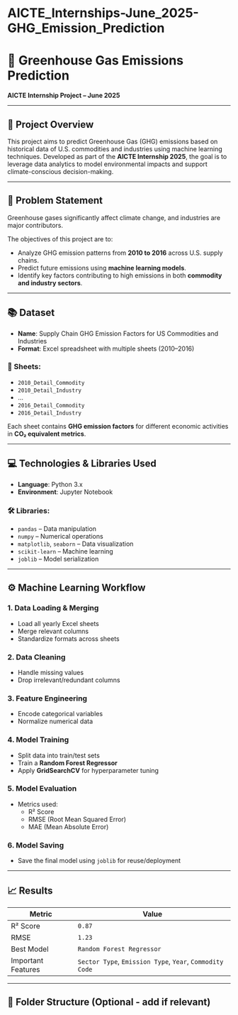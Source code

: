 # AICTE_Internships-June_2025-GHG_Emission_Prediction
# 🌿 Greenhouse Gas Emissions Prediction
**AICTE Internship Project – June 2025**

---

## 📌 Project Overview
This project aims to predict Greenhouse Gas (GHG) emissions based on historical data of U.S. commodities and industries using machine learning techniques. Developed as part of the **AICTE Internship 2025**, the goal is to leverage data analytics to model environmental impacts and support climate-conscious decision-making.

---

## 🎯 Problem Statement

Greenhouse gases significantly affect climate change, and industries are major contributors.

The objectives of this project are to:
- Analyze GHG emission patterns from **2010 to 2016** across U.S. supply chains.
- Predict future emissions using **machine learning models**.
- Identify key factors contributing to high emissions in both **commodity and industry sectors**.

---

## 📚 Dataset

- **Name**: Supply Chain GHG Emission Factors for US Commodities and Industries  
- **Format**: Excel spreadsheet with multiple sheets (2010–2016)

### 📄 Sheets:
- `2010_Detail_Commodity`
- `2010_Detail_Industry`
- ...
- `2016_Detail_Commodity`
- `2016_Detail_Industry`

Each sheet contains **GHG emission factors** for different economic activities in **CO₂ equivalent metrics**.

---

## 💻 Technologies & Libraries Used

- **Language**: Python 3.x  
- **Environment**: Jupyter Notebook  

### 🛠️ Libraries:
- `pandas` – Data manipulation
- `numpy` – Numerical operations
- `matplotlib`, `seaborn` – Data visualization
- `scikit-learn` – Machine learning
- `joblib` – Model serialization

---

## ⚙️ Machine Learning Workflow

### 1. **Data Loading & Merging**
- Load all yearly Excel sheets
- Merge relevant columns
- Standardize formats across sheets

### 2. **Data Cleaning**
- Handle missing values
- Drop irrelevant/redundant columns

### 3. **Feature Engineering**
- Encode categorical variables
- Normalize numerical data

### 4. **Model Training**
- Split data into train/test sets
- Train a **Random Forest Regressor**
- Apply **GridSearchCV** for hyperparameter tuning

### 5. **Model Evaluation**
- Metrics used:
  - R² Score
  - RMSE (Root Mean Squared Error)
  - MAE (Mean Absolute Error)

### 6. **Model Saving**
- Save the final model using `joblib` for reuse/deployment

---

## 📈 Results

| **Metric**     | **Value**              |
|----------------|------------------------|
| R² Score       | `0.87`                 |
| RMSE           | `1.23`                 |
| Best Model     | `Random Forest Regressor` |
| Important Features | `Sector Type`, `Emission Type`, `Year`, `Commodity Code` |

---

## 📂 Folder Structure (Optional - add if relevant)
